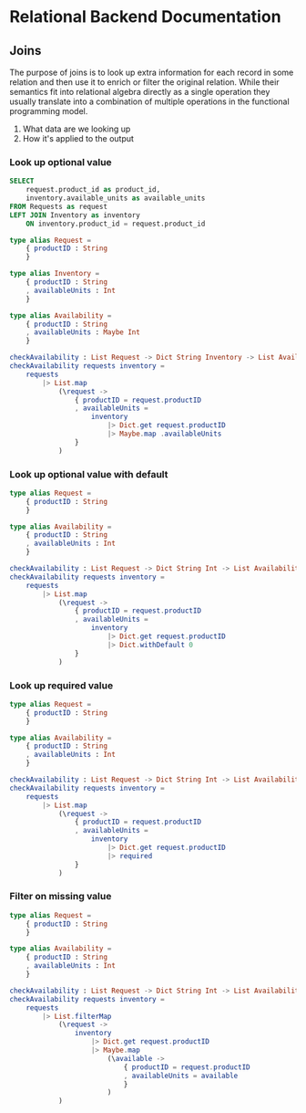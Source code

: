 # Relational Backend Documentation

## Joins

The purpose of joins is to look up extra information for each record in some relation and then use it to enrich or 
filter the original relation. While their semantics fit into relational algebra directly as a single operation they 
usually translate into a combination of multiple operations in the functional programming model. 

1. What data are we looking up
2. How it's applied to the output

### Look up optional value

```sql
SELECT 
    request.product_id as product_id, 
    inventory.available_units as available_units 
FROM Requests as request
LEFT JOIN Inventory as inventory
    ON inventory.product_id = request.product_id 
```


```elm
type alias Request =
    { productID : String
    }

type alias Inventory =
    { productID : String
    , availableUnits : Int 
    } 

type alias Availability =
    { productID : String
    , availableUnits : Maybe Int
    }

checkAvailability : List Request -> Dict String Inventory -> List Availability 
checkAvailability requests inventory =
    requests
        |> List.map
            (\request ->
                { productID = request.productID
                , availableUnits = 
                    inventory 
                        |> Dict.get request.productID
                        |> Maybe.map .availableUnits
                } 
            )
```

### Look up optional value with default

```elm
type alias Request =
    { productID : String
    }

type alias Availability =
    { productID : String
    , availableUnits : Int
    }

checkAvailability : List Request -> Dict String Int -> List Availability 
checkAvailability requests inventory =
    requests
        |> List.map
            (\request ->
                { productID = request.productID
                , availableUnits = 
                    inventory 
                        |> Dict.get request.productID
                        |> Dict.withDefault 0
                } 
            )
```
### Look up required value

```elm
type alias Request =
    { productID : String
    }

type alias Availability =
    { productID : String
    , availableUnits : Int
    }

checkAvailability : List Request -> Dict String Int -> List Availability 
checkAvailability requests inventory =
    requests
        |> List.map
            (\request ->
                { productID = request.productID
                , availableUnits = 
                    inventory 
                        |> Dict.get request.productID
                        |> required
                } 
            )
```

### Filter on missing value

```elm
type alias Request =
    { productID : String
    }

type alias Availability =
    { productID : String
    , availableUnits : Int
    }

checkAvailability : List Request -> Dict String Int -> List Availability 
checkAvailability requests inventory =
    requests
        |> List.filterMap
            (\request ->
                inventory 
                    |> Dict.get request.productID
                    |> Maybe.map 
                        (\available ->
                            { productID = request.productID
                            , availableUnits = available
                            } 
                        )               
            )
```


